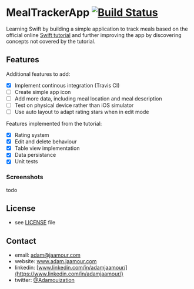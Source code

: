 # MealTrackerApp [![Build Status](https://travis-ci.org/Adamouization/MealTrackerApp.svg?branch=master)](https://travis-ci.org/Adamouization/MealTrackerApp)

Learning Swift by building a simple application to track meals based on the official online [Swift tutorial](https://developer.apple.com/library/archive/referencelibrary/GettingStarted/DevelopiOSAppsSwift/index.html#//apple_ref/doc/uid/TP40015214-CH2-SW1) and further improving the app by discovering concepts not covered by the tutorial.

## Features

Additional features to add:

* [X] Implement continous integration (Travis CI)
* [ ] Create simple app icon
* [ ] Add more data, including meal location and meal description
* [ ] Test on physical device rather than iOS simulator
* [ ] Use auto layout to adapt rating stars when in edit mode

Features implemented from the tutorial:

* [X] Rating system
* [X] Edit and delete behaviour
* [X] Table view implementation
* [X] Data persistance
* [X] Unit tests

### Screenshots

todo

## License 
* see [LICENSE](https://github.com/Adamouization/MealTrackerApp/blob/master/LICENSE) file

## Contact
* email: adam@jaamour.com
* website: www.adam.jaamour.com
* linkedin: [www.linkedin.com/in/adamjaamour/](https://www.linkedin.com/in/adamjaamour/)
* twitter: [@Adamouization](https://twitter.com/Adamouization)

